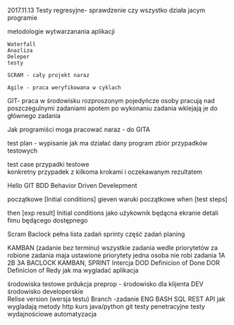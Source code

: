 2017.11.13
Testy regresyjne- sprawdzenie czy wszystko działa jacym programie 

metodologie wytwarzanania aplikacji 

	Waterfall
	Anazliza 
	Deleper
	testy
		
	SCRAM - cały projekt naraz 

	Agile - praca weryfikowana w cyklach

GIT- praca w środowisku rozproszonym 
pojedyńcze osoby pracują nad poszczegulnymi zadaniami  apotem po wykonaniu zadania wklejają je do głównego zadania 

Jak programiści moga pracować naraz - do GITA   

test plan - 
wypisanie jak ma działać dany program
zbiór przypadków testowych  


test case  przypadki testowe   
konkretny przypadek z kilkoma krokami i oczekawanym rezultatem 
                                           
Hello GIT
BDD
Behavior Driven Develepment

początkowe [Initial conditions]
gieven waruki początkowe
when [test steps]

then [exp result]
Initial
conditions
jako użykownik będącna ekranie detali fimu będącego dostępnego

Scram
Baclock pełna lista zadań
sprinty część zadań
planing 

KAMBAN
(zadanie bez terminu)
wszystkie zadania wedle priorytetów za robione
zadania maja ustawione priorytety
jedna osoba nie robi zadania
1A 
2B
3A
BACLOCK 
KAMBAN, SPRINT
Intercja 
DOD Definicion of Done 
DOR Definicion of Redy jak ma wygladać aplikacja 

środowiska 
testowe
prdukcja 
preprop - środowisko dla klijenta 
DEV środowisko developerskie  
Relise version (wersja testu)
Branch -zadanie
ENG 
BASH
SQL
REST API jak wygladają metody http
kurs java/python
git
testy penetracyjne 
testy wydajnościowe
automatyzacja




